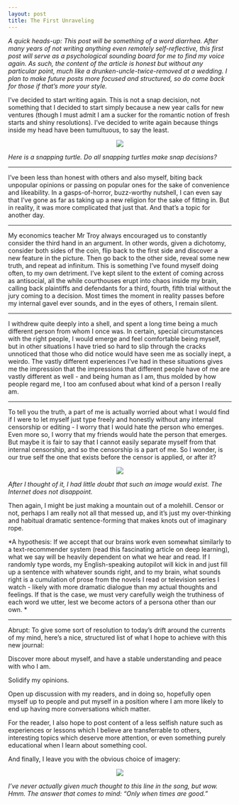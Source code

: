 ```yaml
---
layout: post
title: The First Unraveling
---
```


*A quick heads-up: This post will be something of a word diarrhea. After many years of not writing anything even remotely self-reflective, this first post will serve as a psychological sounding board for me to find my voice again. As such, the content of the article is honest but without any particular point, much like a drunken-uncle-twice-removed at a wedding. I plan to make future posts more focused and structured, so do come back for those if that’s more your style.*

I’ve decided to start writing again. This is not a snap decision, not something that I decided to start simply because a new year calls for new ventures (though I must admit I am a sucker for the romantic notion of fresh starts and shiny resolutions). I’ve decided to write again because things inside my head have been tumultuous, to say the least. 

<p align="center" style="text-align: center;">
<img src='http://cdn.sci-news.com/images/2014/04/image_1881f-Alligator-snapping-turtle.jpg'/>

<em>Here is a snapping turtle. Do all snapping turtles make snap decisions?</em>
</p>
  
---
  
I’ve been less than honest with others and also myself, biting back unpopular opinions or passing on popular ones for the sake of convenience and likeability. In a gasps-of-horror, buzz-worthy nutshell, I can even say that I’ve gone as far as taking up a new religion for the sake of fitting in. But in reality, it was more complicated that just that. And that’s a topic for another day.
  
---

My economics teacher Mr Troy always encouraged us to constantly consider the third hand in an argument. In other words, given a dichotomy, consider both sides of the coin, flip back to the first side and discover a new feature in the picture. Then go back to the other side, reveal some new truth, and repeat ad infinitum. This is something I’ve found myself doing often, to my own detriment. I’ve kept silent to the extent of coming across as antisocial, all the while courthouses erupt into chaos inside my brain, calling back plaintiffs and defendants for a third, fourth, fifth trial without the jury coming to a decision. Most times the moment in reality passes before my internal gavel ever sounds, and in the eyes of others, I remain silent. 

---

I withdrew quite deeply into a shell, and spent a long time being a much different person from whom I once was. In certain, special circumstances with the right people, I would emerge and feel comfortable being myself, but in other situations I have tried so hard to slip through the cracks unnoticed that those who did notice would have seen me as socially inept, a weirdo. The vastly different experiences I’ve had in these situations gives me the impression that the impressions that different people have of me are vastly different as well - and being human as I am, thus molded by how people regard me, I too am confused about what kind of a person I really am. 

---

To tell you the truth, a part of me is actually worried about what I would find if I were to let myself just type freely and honestly without any internal censorship or editing - I worry that I would hate the person who emerges. Even more so, I worry that my friends would hate the person that emerges. But maybe it is fair to say that I cannot easily separate myself from that internal censorship, and so the censorship is a part of me. So I wonder, is our true self the one that exists before the censor is applied, or after it?

<p align="center" style="text-align: center;">
<img src='https://hopeseguin2010.files.wordpress.com/2010/10/censor-ship_sails1.jpg/'>

<em>After I thought of it, I had little doubt that such an image would exist. The Internet does not disappoint.</em>
</p>

Then again, I might be just making a mountain out of a molehill. Censor or not, perhaps I am really not all that messed up, and it’s just my over-thinking and habitual dramatic sentence-forming that makes knots out of imaginary rope. 

*A hypothesis: If we accept that our brains work even somewhat similarly to a text-recommender system (read this fascinating article on deep learning), what we say will be heavily dependent on what we hear and read. If I randomly type words, my English-speaking autopilot will kick in and just fill up a sentence with whatever sounds right, and to my brain, what sounds right is a cumulation of prose from the novels I read or television series I watch - likely with more dramatic dialogue than my actual thoughts and feelings. If that is the case, we must very carefully weigh the truthiness of each word we utter, lest we become actors of a persona other than our own. *

---

Abrupt: To give some sort of resolution to today’s drift around the currents of my mind, here’s a nice, structured list of what I hope to achieve with this new journal:

Discover more about myself, and have a stable understanding and peace with who I am.

Solidify my opinions. 

Open up discussion with my readers, and in doing so, hopefully open myself up to people and put myself in a position where I am more likely to end up having more conversations which matter. 

For the reader, I also hope to post content of a less selfish nature such as experiences or lessons which I believe are transferrable to others, interesting topics which deserve more attention, or even something purely educational when I learn about something cool. 

And finally, I leave you with the obvious choice of imagery:

<p align="center" style="text-align: center;">
<img src='https://media.giphy.com/media/S31kT3zpR4LNm/giphy.gif'>

<em>I’ve never actually given much thought to this line in the song, but wow. Hmm. The answer that comes to mind: “Only when times are good.”</em>
</p>

